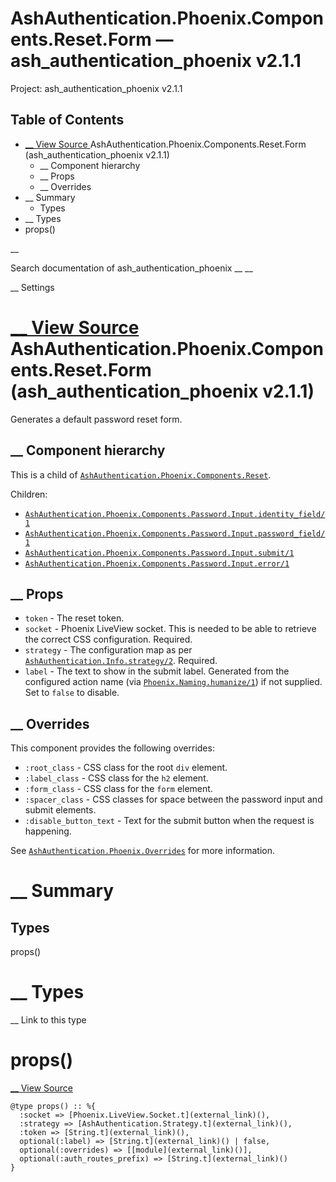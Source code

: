 # AshAuthentication.Phoenix.Components.Reset.Form — ash_authentication_phoenix v2.1.1

Project: ash_authentication_phoenix v2.1.1

## Table of Contents

- [ __ View Source ](external_link) AshAuthentication.Phoenix.Components.Reset.Form (ash_authentication_phoenix v2.1.1)
  - __ Component hierarchy
  - __ Props
  - __ Overrides
- __ Summary
  - Types
- __ Types
- props()

__

Search documentation of ash_authentication_phoenix __ __

__ Settings

#  [ __ View Source ](external_link) AshAuthentication.Phoenix.Components.Reset.Form (ash_authentication_phoenix v2.1.1)

Generates a default password reset form.

##  __ Component hierarchy

This is a child of [`AshAuthentication.Phoenix.Components.Reset`](external_link).

Children:

  * [`AshAuthentication.Phoenix.Components.Password.Input.identity_field/1`](external_link)
  * [`AshAuthentication.Phoenix.Components.Password.Input.password_field/1`](external_link)
  * [`AshAuthentication.Phoenix.Components.Password.Input.submit/1`](external_link)
  * [`AshAuthentication.Phoenix.Components.Password.Input.error/1`](external_link)



##  __ Props

  * `token` \- The reset token.
  * `socket` \- Phoenix LiveView socket. This is needed to be able to retrieve the correct CSS configuration. Required.
  * `strategy` \- The configuration map as per [`AshAuthentication.Info.strategy/2`](external_link). Required.
  * `label` \- The text to show in the submit label. Generated from the configured action name (via [`Phoenix.Naming.humanize/1`](external_link)) if not supplied. Set to `false` to disable.



##  __ Overrides

This component provides the following overrides:

  * `:root_class` \- CSS class for the root `div` element.
  * `:label_class` \- CSS class for the `h2` element.
  * `:form_class` \- CSS class for the `form` element.
  * `:spacer_class` \- CSS classes for space between the password input and submit elements.
  * `:disable_button_text` \- Text for the submit button when the request is happening.



See [`AshAuthentication.Phoenix.Overrides`](external_link) for more information.

#  __ Summary

##  Types

props()

#  __ Types

__ Link to this type

# props()

[ __ View Source ](external_link)
    
    
    @type props() :: %{
      :socket => [Phoenix.LiveView.Socket.t](external_link)(),
      :strategy => [AshAuthentication.Strategy.t](external_link)(),
      :token => [String.t](external_link)(),
      optional(:label) => [String.t](external_link)() | false,
      optional(:overrides) => [[module](external_link)()],
      optional(:auth_routes_prefix) => [String.t](external_link)()
    }
